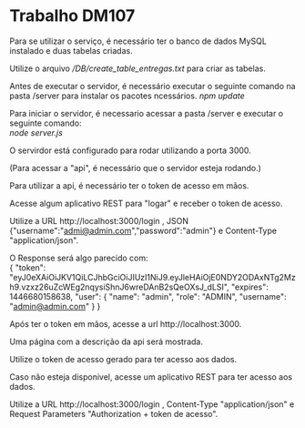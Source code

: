 # Trabalho DM107 

Para se utilizar o serviço, é necessário ter o banco de dados MySQL instalado e duas tabelas criadas.

Utilize o arquivo */DB/create_table_entregas.txt* para criar as tabelas.

Antes de executar o servidor, é necessário executar o seguinte comando na pasta /server para instalar os pacotes ncessários.
*npm update*

Para iniciar o servidor, é necessario acessar a pasta /server e executar o seguinte comando:  
*node server.js* 

O servirdor está configurado para rodar utilizando a porta 3000.

(Para acessar a "api", é necessário que o servidor esteja rodando.)

Para utilizar a api, é necessário ter o token de acesso em mãos.

Acesse algum aplicativo REST para "logar" e receber o token de acesso.

Utilize a URL http://localhost:3000/login , JSON {"username":"admi@admin.com","password":"admin"} e Content-Type "application/json".

O Response será algo parecido com:  
{
    "token": "eyJ0eXAiOiJKV1QiLCJhbGciOiJIUzI1NiJ9.eyJleHAiOjE0NDY2ODAxNTg2Mzh9.vzxz26uZcWEg2nqysiShnJ6wreDAnB2sQeOXsJ_dLSI",
    "expires": 1446680158638,
    "user": {
        "name": "admin",
        "role": "ADMIN",
        "username": "admin@admin.com"
    }
}

Após ter o token em mãos, acesse a url http://localhost:3000.

Uma página com a descrição da api será mostrada.

Utilize o token de acesso gerado para ter acesso aos dados.

Caso não esteja disponivel, acesse um aplicativo REST para ter acesso aos dados.

Utilize a URL http://localhost:3000/login , Content-Type "application/json" e Request Parameters "Authorization + token de acesso".